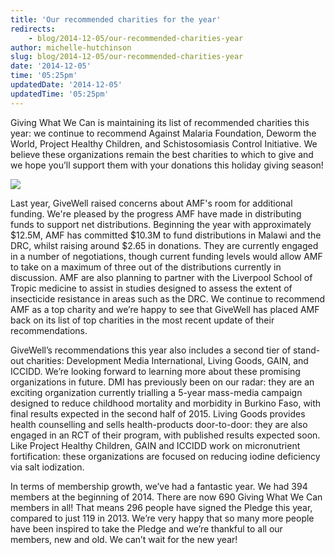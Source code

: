 ```yaml
---
title: 'Our recommended charities for the year'
redirects:
    - blog/2014-12-05/our-recommended-charities-year
author: michelle-hutchinson
slug: blog/2014-12-05/our-recommended-charities-year
date: '2014-12-05'
time: '05:25pm'
updatedDate: '2014-12-05'
updatedTime: '05:25pm'
---
```

Giving What We Can is maintaining its list of recommended charities this year: we continue to recommend Against Malaria Foundation, Deworm the World, Project Healthy Children, and Schistosomiasis Control Initiative. We believe these organizations remain the best charities to which to give and we hope you’ll support them with your donations this holiday giving season!

![](/images/uploads/charity_logos_rec.jpg)

Last year, GiveWell raised concerns about AMF's room for additional funding. We're pleased by the progress AMF have made in distributing funds to support net distributions. Beginning the year with approximately $12.5M, AMF has committed $10.3M to fund distributions in Malawi and the DRC, whilst raising around $2.65 in donations. They are currently engaged in a number of negotiations, though current funding levels would allow AMF to take on a maximum of three out of the distributions currently in discussion. AMF are also planning to partner with the Liverpool School of Tropic medicine to assist in studies designed to assess the extent of insecticide resistance in areas such as the DRC. We continue to recommend AMF as a top charity and we’re happy to see that GiveWell has placed AMF back on its list of top charities in the most recent update of their recommendations.

GiveWell’s recommendations this year also includes a second tier of stand-out charities: Development Media International, Living Goods, GAIN, and ICCIDD. We’re looking forward to learning more about these promising organizations in future. DMI has previously been on our radar: they are an exciting organization currently trialling a 5-year mass-media campaign designed to reduce childhood mortality and morbidity in Burkino Faso, with final results expected in the second half of 2015\. Living Goods provides health counselling and sells health-products door-to-door: they are also engaged in an RCT of their program, with published results expected soon. Like Project Healthy Children, GAIN and ICCIDD work on micronutrient fortification: these organizations are focused on reducing iodine deficiency via salt iodization.

In terms of membership growth, we’ve had a fantastic year. We had 394 members at the beginning of 2014\. There are now 690 Giving What We Can members in all! That means 296 people have signed the Pledge this year, compared to just 119 in 2013\. We’re very happy that so many more people have been inspired to take the Pledge and we’re thankful to all our members, new and old. We can’t wait for the new year!